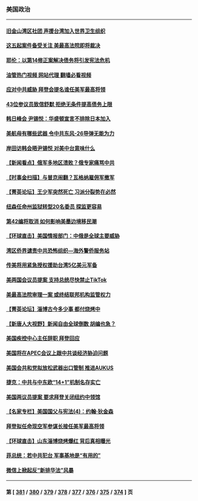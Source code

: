 ### 美国政治
---
#### [旧金山湾区社团 声援台湾加入世界卫生组织](../../pages/ncid1078159/n13991000.md?05081645) 
#### [这五起案件备受关注 美最高法院即将裁决](../../pages/ncid1078159/n13990636.md?05081645) 
#### [耶伦：以第14修正案解决债务将引发宪法危机](../../pages/ncid1078159/n13990650.md?05081645) 
#### [油管热门视频 网站代理 翻墙必看视频](http://138.2.39.72:81/youtube.html?epic-marker?05081645)
#### [应对中共威胁 拜登会提名谁任美军最高将领](../../pages/ncid1078159/n13990527.md?05081645) 
#### [43位参议员致信舒默 拒绝无条件提高债务上限](../../pages/ncid1078159/n13990523.md?05081645) 
#### [韩日峰会 尹锡悦：华盛顿宣言不排除日本加入](../../pages/ncid1078159/n13990504.md?05081645) 
#### [美航母有哪些武器 令中共东风-26导弹无能为力](../../pages/ncid1078159/n13984834.md?05081645) 
#### [岸田访韩会晤尹锡悦 对美中台意味什么](../../pages/ncid1078159/n13989914.md?05081645) 
#### [【新闻看点】俄军多地区溃败？俄专家痛骂中共](../../pages/ncid1078159/n13989839.md?05081645) 
#### [【时事金扫描】与普京闹翻？瓦格纳雇佣军撤军](../../pages/ncid1078159/n13989796.md?05081645) 
#### [【菁英论坛】王少军突然死亡 习派分裂势在必然](../../pages/ncid1078159/n13989835.md?05081645) 
#### [纽森任命州监狱转型20名委员 探监更容易](../../pages/ncid1078159/n13989804.md?05081645) 
#### [第42编将取消 如何影响美墨边境移民潮](../../pages/ncid1078159/n13989615.md?05081645) 
#### [【环球直击】美国情报部门：中俄是全球主要威胁](../../pages/ncid1078159/n13989184.md?05081645) 
#### [湾区侨界谴责中共恐怖组织—海外警侨服务站](../../pages/ncid1078159/n13989362.md?05081645) 
#### [传美将用紧急授权援助台湾5亿美元军备](../../pages/ncid1078159/n13989283.md?05081645) 
#### [美两国会议员提案 支持总统尽快禁止TikTok](../../pages/ncid1078159/n13989243.md?05081645) 
#### [美最高法院审理一案 或终结联邦机构监管权力](../../pages/ncid1078159/n13988274.md?05081645) 
#### [【菁英论坛】淄博古今多少事 都付烧烤中](../../pages/ncid1078159/n13989188.md?05081645) 
#### [【新唐人大视野】新闻自由全球倒数 胡编也急？](../../pages/ncid1078159/n13989121.md?05081645) 
#### [美国疾控中心主任辞职 拜登回应](../../pages/ncid1078159/n13989133.md?05081645) 
#### [美国将在APEC会议上跟中共谈经济胁迫问题](../../pages/ncid1078159/n13989136.md?05081645) 
#### [美国会共和党拟放松武器出口管制 推进AUKUS](../../pages/ncid1078159/n13989110.md?05081645) 
#### [捷克：中共与中东欧“14+1”机制名存实亡](../../pages/ncid1078159/n13989105.md?05081645) 
#### [美国两议员提案 要求拜登关闭纽约中领馆](../../pages/ncid1078159/n13988964.md?05081645) 
#### [【名家专栏】美国国父与宪法(4)：约翰‧狄金森](../../pages/ncid1078159/n13985200.md?05081645) 
#### [拜登拟任命现空军参谋长接任美军最高将领](../../pages/ncid1078159/n13988803.md?05081645) 
#### [【环球直击】山东淄博烧烤爆红 背后真相曝光](../../pages/ncid1078159/n13988338.md?05081645) 
#### [菲总统：若中共犯台 军事基地是“有用的”](../../pages/ncid1078159/n13988599.md?05081645) 
#### [微信上掀起反“新排华法”风暴](../../pages/ncid1078159/n13988593.md?05081645) 

---
#### 第 [ [381](./381.md?05081645) / [380](./380.md?05081645) / [379](./379.md?05081645) / [378](./378.md?05081645) / [377](./377.md?05081645) / [376](./376.md?05081645) / [375](./375.md?05081645) / [374](./374.md?05081645) ] 页
